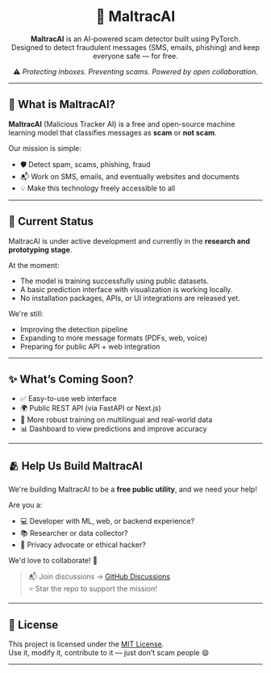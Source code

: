 
<h1 align="center">🚨 MaltracAI</h1>

<p align="center">
  <b>MaltracAI</b> is an AI-powered scam detector built using PyTorch.<br>
  Designed to detect fraudulent messages (SMS, emails, phishing) and keep everyone safe — for free.
</p>

<p align="center">
  ⚠️ <i>Protecting inboxes. Preventing scams. Powered by open collaboration.</i>
</p>

---

## 🧠 What is MaltracAI?

**MaltracAI** (Malicious Tracker AI) is a free and open-source machine learning model that classifies messages as **scam** or **not scam**.

Our mission is simple:
- 🛡️ Detect spam, scams, phishing, fraud  
- 📬 Work on SMS, emails, and eventually websites and documents  
- 💡 Make this technology freely accessible to all

---

## 🚧 Current Status

MaltracAI is under active development and currently in the **research and prototyping stage**.

At the moment:
- The model is training successfully using public datasets.
- A basic prediction interface with visualization is working locally.
- No installation packages, APIs, or UI integrations are released yet.

We're still:
- Improving the detection pipeline
- Expanding to more message formats (PDFs, web, voice)
- Preparing for public API + web integration

---

## ✨ What’s Coming Soon?

- ✅ Easy-to-use web interface  
- 🌍 Public REST API (via FastAPI or Next.js)  
- 🧪 More robust training on multilingual and real-world data  
- 📊 Dashboard to view predictions and improve accuracy  

---

## 🫂 Help Us Build MaltracAI

We're building MaltracAI to be a **free public utility**, and we need your help!

Are you a:
- 💻 Developer with ML, web, or backend experience?
- 📚 Researcher or data collector?
- 🔐 Privacy advocate or ethical hacker?

We'd love to collaborate! 🙌

> 📬 Join discussions → [GitHub Discussions](https://github.com/plagzee/maltracai/discussions)  
> ⭐ Star the repo to support the mission!

---

## 📄 License

This project is licensed under the [MIT License](LICENSE).  
Use it, modify it, contribute to it — just don’t scam people 😄

---
